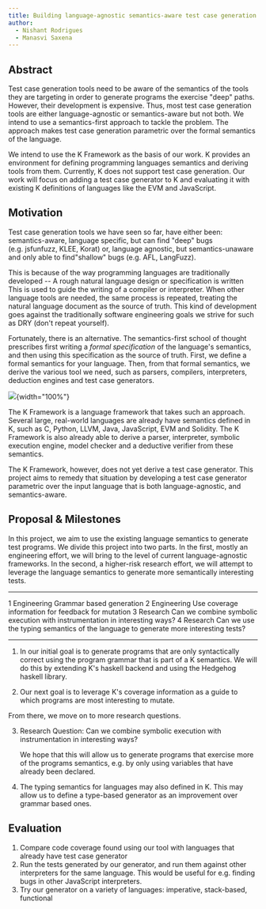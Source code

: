 ```yaml
---
title: Building language-agnostic semantics-aware test case generation
author:
  - Nishant Rodrigues
  - Manasvi Saxena
---
```


Abstract
--------

Test case generation tools need to be aware of the semantics of the tools they
are targeting in order to generate programs the exercise "deep" paths. However,
their development is expensive. Thus, most test case generation tools are either
language-agnostic or semantics-aware but not both. We intend to use a
semantics-first approach to tackle the problem. The approach makes test case
generation parametric over the formal semantics of the language.

We intend to use the K Framework as the basis of our work. K provides an
environment for defining programming languages semantics and deriving tools from
them. Currently, K does not support test case generation. Our work will focus on
adding a test case generator to K and evaluating it with existing K definitions
of languages like the EVM and JavaScript.

Motivation
----------

Test case generation tools we have seen so far, have either been: semantics-aware,
language specific, but can find "deep" bugs (e.g. jsfunfuzz, KLEE, Korat) or,
language agnostic, but semantics-unaware and only able to find"shallow" bugs
(e.g. AFL, LangFuzz).

This is because of the way programming languages are traditionally developed --
A rough natural language design or specification is written This is used to
guide the writing of a compiler or interpreter. When other language tools are
needed, the same process is repeated, treating the natural language document as
the source of truth. This kind of development goes against the traditionally
software engineering goals we strive for such as DRY (don't repeat yourself).

Fortunately, there is an alternative. The semantics-first school of thought
prescribes first writing a *formal specification* of the language's semantics,
and then using this specification as the source of truth. First, we define a
formal semantics for your language. Then, from that formal semantics, we derive
the various tool we need, such as parsers, compilers, interpreters, deduction
engines and test case generators.

![](../k.png){width="100%"}

The K Framework is a language framework that takes such an approach. Several
large, real-world languages are already have semantics defined in K, such as C,
Python, LLVM, Java, JavaScript, EVM and Solidity. The K Framework is also
already able to derive a parser, interpreter, symbolic execution engine, model
checker and a deductive verifier from these semantics.

The K Framework, however, does not yet derive a test case generator. This
project aims to remedy that situation by developing a test case generator parametric over the
input language that is both language-agnostic, and semantics-aware.

Proposal & Milestones
---------------------

In this project, we aim to use the existing language semantics to generate test programs.
We divide this project into two parts. In the first, mostly an engineering effort, we
will bring to the level of current language-agnostic frameworks. In the second,
a higher-risk research effort, we will attempt to leverage the language semantics
to generate more semantically interesting tests.

  --- ------------- -------------------------------------------------------------------------------------
   1  Engineering   Grammar based generation
   2  Engineering   Use coverage information for feedback for mutation
   3  Research      Can we combine symbolic execution with instrumentation in interesting ways?
   4  Research      Can we use the typing semantics of the language to generate more interesting tests?
  --- ------------- -------------------------------------------------------------------------------------

1.  In our initial goal is to generate programs that are only syntactically
    correct using the program grammar that is part of a K semantics. We will do
    this by extending K's haskell backend and using the Hedgehog haskell
    library.

2.  Our next goal is to leverage K's coverage information as a guide to which
    programs are most interesting to mutate.


From there, we move on to more research questions.

3.  Research Question: Can we combine symbolic execution with instrumentation in
    interesting ways?

    We hope that this will allow us to generate programs that exercise more of
    the programs semantics, e.g. by only using variables that have already been
    declared.

4.  The typing semantics for languages may also defined in K. This may allow us
    to define a type-based generator as an improvement over grammar based ones.


Evaluation
----------

1.  Compare code coverage found using our tool with languages that already have
    test case generator
2.  Run the tests generated by our generator, and run them against other
    interpreters for the same language. This would be useful for e.g. finding
    bugs in other JavaScript interpreters.
3.  Try our generator on a variety of languages: imperative, stack-based,
    functional



